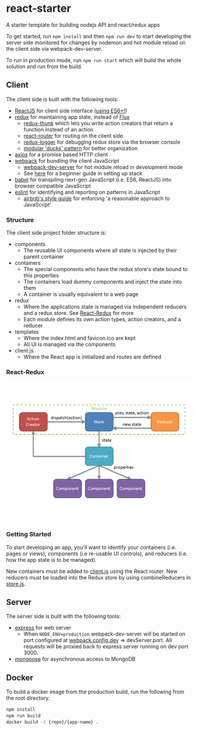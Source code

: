 # react-starter

A starter template for building nodejs API and react/redux apps

To get started, run ```npm install``` and then ```npm run dev``` to start developing the server side monitored for changes by nodemon and hot module reload on the client side via webpack-dev-server.

To run in production mode, run ```npm run start``` which will build the whole solution and run from the build.

## Client

The client side is built with the following tools:

* [ReactJS](https://facebook.github.io/react/) for client side interface ([using ES6+!](https://babeljs.io/blog/2015/06/07/react-on-es6-plus))
* [redux](http://redux.js.org/) for maintaining app state, instead of [Flux](http://fluxxor.com/what-is-flux.html)
  * [redux-thunk](https://github.com/gaearon/redux-thunk) which lets you write action creators that return a function instead of an action
  * [react-router](https://github.com/ReactTraining/react-router) for routing on the client side
  * [redux-logger](https://github.com/evgenyrodionov/redux-logger) for debugging redux store via the browser console
  * [modular 'ducks' pattern](https://github.com/erikras/ducks-modular-redux) for better organization
* [axios](https://github.com/mzabriskie/axios) for a promise based HTTP client
* [webpack](https://webpack.github.io/docs/what-is-webpack.html) for bundling the client JavaScript
  * [webpack-dev-server](https://github.com/webpack/webpack-dev-server) for hot module reload in development mode
  * See [here](https://www.codementor.io/tamizhvendan/beginner-guide-setup-reactjs-environment-npm-babel-6-webpack-du107r9zr) for a beginner guide in setting up stack
* [babel](http://babeljs.io/) for transpiling next-gen JavaScript (i.e. ES6, ReactJS) into browser compatible JavaScript
* [eslint](http://eslint.org/) for identifying and reporting on patterns in JavaScript
  * [airbnb's style guide](https://github.com/airbnb/javascript) for enforcing 'a reasonable approach to JavaScript'

### Structure

The client side project folder structure is:

* components
  * The reusable UI components where all state is injected by their parent container
* containers
  * The special components who have the redux store's state bound to this properties
  * The containers load dummy components and inject the state into them
  * A container is usually equivalent to a web page
* redux
  * Where the applications state is managed via independent reducers and a redux store. See [React-Redux](#react-redux) for more
  * Each module defines its own action types, action creators, and a reducer
* templates
  * Where the index.html and favicon.ico are kept
  * All UI is managed via the components
* client.js
  * Where the React app is initialized and routes are defined

### React-Redux

![react/redux](docs/img/redux.png)

### Getting Started

To start developing an app, you'll want to identify your containers (i.e. pages or views), components (i.e re-usable UI controls), and reducers (i.e. how the app state is to be managed).

New containers must be added to [client.js](client/client.js) using the React router. New reducers must be loaded into the Redux store by using combineReducers in [store.js](client/redux/store.js).

## Server

The server side is built with the following tools:

* [express](https://github.com/expressjs/express) for web server
  * When ```NODE_ENV=production``` webpack-dev-server will be started on port configured at [webpack.config.dev](webpack.config.dev.js) => devServer.port. All requests will be proxied back to express server running on dev port 3000.
* [mongoose](https://github.com/Automattic/mongoose) for asynchronous access to MongoDB

## Docker

To build a docker image from the production build, run the following from the root directory:

```bash
npm install
npm run build
docker build -t {repo}/{app-name} .
```
